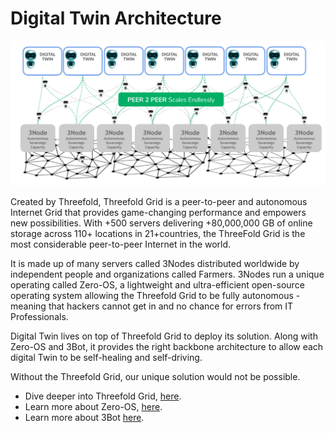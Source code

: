 # Digital Twin Architecture


![](img/architecture_1_.jpg)

Created by Threefold, Threefold Grid is a peer-to-peer and autonomous Internet Grid that provides game-changing performance and empowers new possibilities. With +500 servers delivering +80,000,000 GB of online storage across 110+ locations in 21+countries, the ThreeFold Grid is the most considerable peer-to-peer Internet in the world.

It is made up of many servers called 3Nodes distributed worldwide by independent people and organizations called Farmers. 3Nodes run a unique operating called Zero-OS, a lightweight and ultra-efficient open-source operating system allowing the Threefold Grid to be fully autonomous - meaning that hackers cannot get in and no chance for errors from IT Professionals. 

Digital Twin lives on top of Threefold Grid to deploy its solution. Along with Zero-OS and 3Bot, it provides the right backbone architecture to allow each digital Twin to be self-healing and self-driving. 

Without the Threefold Grid, our unique solution would not be possible. 

- Dive deeper into Threefold Grid, [here](threefold:threefold_grid).
- Learn more about Zero-OS, [here](tfgrid:zos).
- Learn more about 3Bot [here](sdk:3bot).




